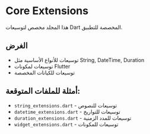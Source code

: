 # Core Extensions

هذا المجلد مخصص لتوسيعات Dart المخصصة للتطبيق.

## الغرض
- توسيعات للأنواع الأساسية مثل String, DateTime, Duration
- توسيعات لمكونات Flutter
- توسيعات للكيانات المخصصة

## أمثلة للملفات المتوقعة:
- `string_extensions.dart` - توسيعات للنصوص
- `datetime_extensions.dart` - توسيعات للتواريخ
- `duration_extensions.dart` - توسيعات للمدد الزمنية
- `widget_extensions.dart` - توسيعات للمكونات
